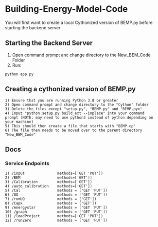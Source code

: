 # Building-Energy-Model-Code

You will first want to create a local Cythonized version of BEMP.py before starting the backend server

## Starting the Backend Server

1) Open command prompt anc change directory to the New_BEM_Code Folder
2) Run:
```
python app.py
```

## Creating a cythonized version of BEMP.py

    1) Ensure that you are running Python 3.8 or greater 
    2) Open command prompt and change directory to the "Cython" folder
    3) Delete the files except "setup.py", "BEMP.py" and "BEMP.pyx"
    4) Input "python setup.py build_ext --inplace" into your command prompt (NOTE: may need to use python3 instead of python depending on your machine)
    5) This should then create a file that starts with "BEMP.cp" 
    6) The file then needs to be moved over to the parent directory "New_BEM_Code"
    
## Docs

### Service Endpoints

    1) /input               methods=['GET 'PUT'])
    2) /BEM                 methods=['GET'])
    3) /Calibration         methods=['GET'])
    4) /auto_calibration    methods=['GET'])
    5) /Cal                 methods = ['GET 'PUT'])
    6) /UQ                  methods = ['GET 'PUT'])
    7) /runUQ               methods = ['GET'])
    8) /Capx                methods = ['GET'])
    9) /energystar          methods = ['GET 'PUT'])
    10) /graph              methods = ['GET 'PUT'])
    11) /loadProject        methods=['GET 'PUT'])
    12) /runZero            methods = ['GET 'PUT'])
